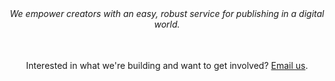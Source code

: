 <div align="center" style="width: 100%; display: flex; justify-content: center">
  <a href="https://www.treering.com/" target="_self">
    <img src="https://raw.githubusercontent.com/TreeRing/.github/refs/heads/master/profile/Treering-Logo-320x132.png" style="@media (prefers-color-scheme: dark) {display: block}; display: none;"/>
  </a>
</div>
<div align="center" style="margin-top: 2rem;"><i>We empower creators with an easy, robust service for publishing in a digital world.</i></div>
<div>&nbsp;</div>
<div align="center" style="margin-top: 2rem;">Interested in what we're building and want to get involved? <a href="mailto:engineering@treering.com">Email us</a>.</div>
